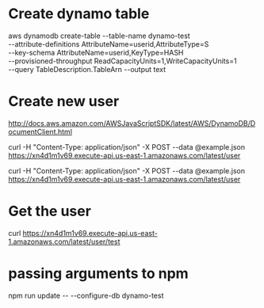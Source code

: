 # Create dynamo table 

aws dynamodb create-table --table-name dynamo-test \
  --attribute-definitions AttributeName=userid,AttributeType=S \
  --key-schema AttributeName=userid,KeyType=HASH \
  --provisioned-throughput ReadCapacityUnits=1,WriteCapacityUnits=1 \
  --query TableDescription.TableArn --output text

# Create new user

http://docs.aws.amazon.com/AWSJavaScriptSDK/latest/AWS/DynamoDB/DocumentClient.html

curl -H "Content-Type: application/json" -X POST --data @example.json https://xn4d1m1v69.execute-api.us-east-1.amazonaws.com/latest/user


curl -H "Content-Type: application/json" -X POST --data @example.json https://xn4d1m1v69.execute-api.us-east-1.amazonaws.com/latest/user

# Get the user
curl https://xn4d1m1v69.execute-api.us-east-1.amazonaws.com/latest/user/test

# passing arguments to npm

npm run update -- --configure-db dynamo-test
